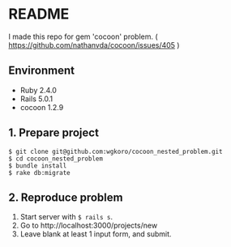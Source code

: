 # README

I made this repo for gem 'cocoon' problem. ( https://github.com/nathanvda/cocoon/issues/405 )

## Environment

- Ruby 2.4.0
- Rails 5.0.1
- cocoon 1.2.9

## 1. Prepare project

```shell
$ git clone git@github.com:wgkoro/cocoon_nested_problem.git
$ cd cocoon_nested_problem
$ bundle install
$ rake db:migrate
```

## 2. Reproduce problem

1. Start server with `$ rails s`.
1. Go to http://localhost:3000/projects/new
1. Leave blank at least 1 input form, and submit.
